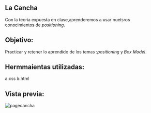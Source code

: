 La Cancha
-----
Con la teoría expuesta en clase,aprenderemos a usar nuetsros conocimientos de *positioning*.

Objetivo:
-----
Practicar y retener lo aprendido de los temas :*positioning* y *Box Model*.

Hermmaientas utilizadas:
-----
a.css
b.html

Vista previa:
----
![pagecancha]()
